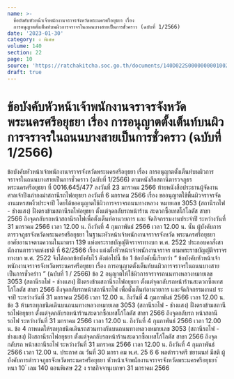 ```yaml
---
name: >-
  ข้อบังคับหัวหน้าเจ้าพนักงานจราจรจังหวัดพระนครศรีอยุธยา เรื่อง
  การอนุญาตตั้งเต็นท์บนผิวการจราจรในถนนบางสายเป็นการชั่วคราว (ฉบับที่ 1/2566)
date: '2023-01-30'
category: ง พิเศษ
volume: 140
section: 22
page: 10
source: 'https://ratchakitcha.soc.go.th/documents/140D022S0000000001002.pdf'
draft: true
---
```


# ข้อบังคับหัวหน้าเจ้าพนักงานจราจรจังหวัดพระนครศรีอยุธยา เรื่อง การอนุญาตตั้งเต็นท์บนผิวการจราจรในถนนบางสายเป็นการชั่วคราว (ฉบับที่ 1/2566)

ข้อบังคับหัวหน้าเจ้าพนักงานจราจรจังหวัดพระนครศรีอยุธยา เรื่อง การอนุญาตตั้งเต็นท์บนผิวการจราจรในถนนบางสายเป็นการชั่วคราว (ฉบับที่ 1/2566) ตามหนังสือสถานีตารวจภูธรพระนครศรีอยุธยา ที่ 0016.645/477 ลงวันที่ 23 มกราคม 2566 ท้ายหนังสือประธานผู้จัดงานศาลเจ้าปึงเถ่ากงม่าสถานีรถไฟอยุธยา ลงวันที่ 6 มกราคม 2566 เรื่อง ขออนุญาตใช้พื้นผิวจราจรจัดงานมหรสพงิ้วประจาปี โดยได้ขออนุญาตใช้ผิวการจราจรถนนทางหลวง หมายเลข 3053 (สถานีรถไฟ - ช่างแสง) ฝั่งตรงข้ามสถานีรถไฟอยุธยา ตั้งแต่จุดกลับรถหน้าร้าน สะดวกซื้อเทสโก้โลตัส สาขา 2566 ถึงจุดกลับรถหน้าสถานีรถไฟเพื่อตั้งเต็นท์อานวยการ และ จัดกิจกรรมงานประจำปี ระหว่างวันที่ 31 มกราคม 2566 เวลา 12.00 น. ถึงวันที่ 4 กุมภาพันธ์ 2566 เวลา 12.00 น. นั้น ผู้บังคับการตารวจภูธรจังหวัดพระนครศรีอยุธยา ในฐานะหัวหน้าเจ้าพนักงานจราจรจังหวัด พระนครศรีอยุธยา อาศัยอานาจตามความในมาตรา 139 แห่งพระราชบัญญัติจราจรทางบก พ.ศ. 2522 ประกอบคาสั่งสานักงานตารวจแห่งชาติ ที่ 62/2566 เรื่อง แต่งตั้งหัวหน้าเจ้าพนักงานจราจร ตามพระราชบัญญัติจราจรทางบก พ.ศ. 2522 จึงได้ออกข้อบังคับไว้ ดังต่อไปนี้ ข้อ 1 ข้อบังคับนี้เรียกว่า “ ข้อบังคับหัวหน้าเจ้าพนักงานจราจรจังหวัดพระนครศรีอยุธยา เรื่อง การอนุญาตตั้งเต็นท์บนผิวการจราจรในถนนบางสายเป็นการชั่วครำว ” (ฉบับที่ 1 / 2566) ข้อ 2 อนุญาตให้ใช้ผิวการจราจรถนนทางหลวงหมายเลข 3053 (สถานีรถไฟ - ช่างแสง) ฝั่งตรงข้ามสถานีรถไฟอยุธยา ตั้งแต่จุดกลับรถหน้าร้านสะดวกซื้อเทสโก้โลตัส สาขา 2566 ถึงจุดกลับรถหน้าสถานีรถไฟ เพื่อตั้งเต็นท์อานวยการ และจัดกิจกรรมงานป ระจาปี ระหว่างวันที่ 31 มกราคม 2566 เวลา 12.00 น. ถึงวันที่ 4 กุมภาพันธ์ 2566 เวลา 12.00 น. ข้อ 3 ห้ามรถทุกชนิดเดินบนถนนทางหลวงหมายเลข 3053 (สถานีรถไฟ - ช่างแสง) ฝั่งตรงข้ามสถานีรถไฟอยุธยา ตั้งแต่จุดกลับรถหน้าร้านสะดวกซื้อเทสโก้โลตัส สาขา 2566 ถึงจุดกลับรถ หน้าสถานีรถไฟ ระหว่างวันที่ 31 มกราคม 2566 เวลา 12.00 น. ถึงวันที่ 4 กุมภาพันธ์ 2566 เวลา 12.00 น. ข้อ 4 กาหนดให้รถทุกชนิดเดินรถสวนทางกันบนถนนทางหลวงหมายเลข 3053 (สถานีรถไฟ - ช่างแสง) ฝั่งสถานีรถไฟอยุธยา ตั้งแต่จุดกลับรถหน้าร้านสะดวกซื้อเทสโก้โลตัส สาขา 2566 ถึงจุดกลับรถ หน้าสถานีรถไฟ ระหว่างวันที่ 31 มกราคม 2566 เวลา 12.00 น. ถึงวันที่ 4 กุมภาพันธ์ 2566 เวลา 12.00 น. ประกาศ ณ วันที่ 30 มกรา คม พ.ศ. 25 6 6 พลตำรวจตรี ชยานนท์ มีสติ ผู้บังคับการตำรวจภูธรจังหวัดพระนครศรีอยุธยา หัวหน้าเจ้าพนักงานจราจรจังหวัดพระนครศรีอยุธยา ้ หนา 10 ่ เลม 140 ตอนพิเศษ 22 ง ราชกิจจานุเบกษา 31 มกราคม 2566
